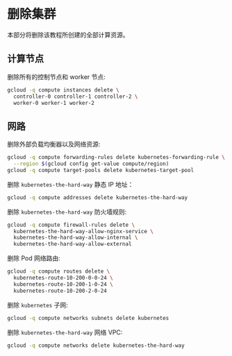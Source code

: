 # 删除集群

本部分将删除该教程所创建的全部计算资源。

## 计算节点

删除所有的控制节点和 worker 节点:

```sh
gcloud -q compute instances delete \
  controller-0 controller-1 controller-2 \
  worker-0 worker-1 worker-2
```

## 网路

删除外部负载均衡器以及网络资源:

```sh
gcloud -q compute forwarding-rules delete kubernetes-forwarding-rule \
  --region $(gcloud config get-value compute/region)
gcloud -q compute target-pools delete kubernetes-target-pool
```

删除 `kubernetes-the-hard-way` 静态 IP 地址：

```sh
gcloud -q compute addresses delete kubernetes-the-hard-way
```

删除 `kubernetes-the-hard-way` 防火墙规则:

```sh
gcloud -q compute firewall-rules delete \
  kubernetes-the-hard-way-allow-nginx-service \
  kubernetes-the-hard-way-allow-internal \
  kubernetes-the-hard-way-allow-external
```

删除 Pod 网络路由:

```sh
gcloud -q compute routes delete \
  kubernetes-route-10-200-0-0-24 \
  kubernetes-route-10-200-1-0-24 \
  kubernetes-route-10-200-2-0-24
```

删除 `kubernetes` 子网:

```sh
gcloud -q compute networks subnets delete kubernetes
```

删除 `kubernetes-the-hard-way` 网络 VPC:

```sh
gcloud -q compute networks delete kubernetes-the-hard-way
```
